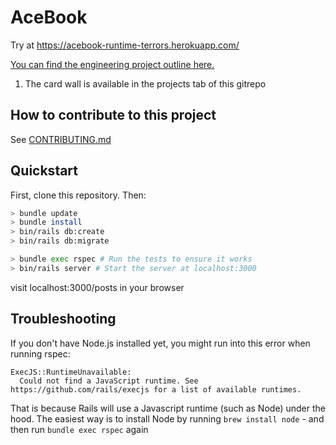 # AceBook

Try at https://acebook-runtime-terrors.herokuapp.com/

[You can find the engineering project outline here.](https://github.com/makersacademy/course/tree/master/engineering_projects/rails)

1. The card wall is available in the projects tab of this gitrepo

## How to contribute to this project
See [CONTRIBUTING.md](CONTRIBUTING.md)

## Quickstart

First, clone this repository. Then:

```bash
> bundle update
> bundle install
> bin/rails db:create
> bin/rails db:migrate

> bundle exec rspec # Run the tests to ensure it works
> bin/rails server # Start the server at localhost:3000
```
visit localhost:3000/posts in your browser

## Troubleshooting

If you don't have Node.js installed yet, you might run into this error when running rspec:
```
ExecJS::RuntimeUnavailable:
  Could not find a JavaScript runtime. See https://github.com/rails/execjs for a list of available runtimes.
 ```
That is because Rails will use a Javascript runtime (such as Node) under the hood. The easiest way is to install Node by running `brew install node` - 
and then run `bundle exec rspec` again
